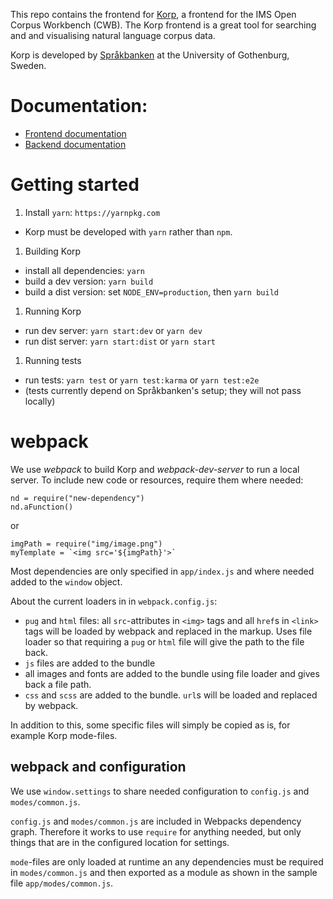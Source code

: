 This repo contains the frontend for [Korp](https://spraakbanken.gu.se/korp), a frontend for the IMS Open Corpus Workbench (CWB). The Korp frontend is a great tool for searching and and visualising natural language corpus data.

Korp is developed by [Språkbanken](https://spraakbanken.gu.se) at the University of Gothenburg, Sweden.

# Documentation:

- [Frontend documentation](../main/doc/frontend_devel.md)
- [Backend documentation](https://github.com/spraakbanken/korp-backend/)

# Getting started

1. Install `yarn`: `https://yarnpkg.com`
  - Korp must be developed with `yarn` rather than `npm`.

1. Building Korp
  - install all dependencies: `yarn`
  - build a dev version: `yarn build`
  - build a dist version: set `NODE_ENV=production`, then `yarn build`

1. Running Korp
  - run dev server: `yarn start:dev` or `yarn dev`
  - run dist server: `yarn start:dist` or `yarn start`

1. Running tests
  - run tests: `yarn test` or `yarn test:karma` or `yarn test:e2e`
  - (tests currently depend on Språkbanken's setup; they will not pass locally)

# webpack

We use *webpack* to build Korp and *webpack-dev-server* to run a local server. To include new code or resources, require them where needed:

```
nd = require("new-dependency")
nd.aFunction()
```

or

```
imgPath = require("img/image.png")
myTemplate = `<img src='${imgPath}'>`
```

Most dependencies are only specified in `app/index.js` and where needed added to the `window` object.

About the current loaders in in `webpack.config.js`:

  - `pug` and `html` files: all `src`-attributes in `<img>` tags and all `href`s in `<link>` tags will be loaded by webpack and replaced in the markup. Uses file loader so that requiring a `pug` or `html` file will give the path to the file back.
- `js` files are added to the bundle
- all images and fonts are added to the bundle using file loader and gives back a file path.
- `css` and `scss` are added to the bundle. `url`s will be loaded and replaced by webpack.

In addition to this, some specific files will simply be copied as is, for example Korp mode-files.

## webpack and configuration

We use `window.settings` to share needed configuration to `config.js` and `modes/common.js`.

`config.js` and `modes/common.js` are included in Webpacks dependency graph. Therefore it works to use `require` for anything needed, but only things that are in the configured location for settings.

`mode`-files are only loaded at runtime an any dependencies must be required in `modes/common.js` and then exported as a module as shown in the sample file `app/modes/common.js`.
